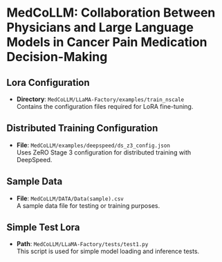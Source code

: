 # MedCoLLM: Collaboration Between Physicians and Large Language Models in Cancer Pain Medication Decision-Making


##  Lora Configuration

- **Directory**: `MedCoLLM/LLaMA-Factory/examples/train_nscale`  
  Contains the configuration files required for LoRA fine-tuning.

## Distributed Training Configuration

- **File**: `MedCoLLM/examples/deepspeed/ds_z3_config.json`  
  Uses ZeRO Stage 3 configuration for distributed training with DeepSpeed.

##  Sample Data

- **File**: `MedCoLLM/DATA/Data(sample).csv`  
  A sample data file for testing or training purposes.


## Simple Test Lora

- **Path**: `MedCoLLM/LLaMA-Factory/tests/test1.py`  
  This script is used for simple model loading and inference tests.
